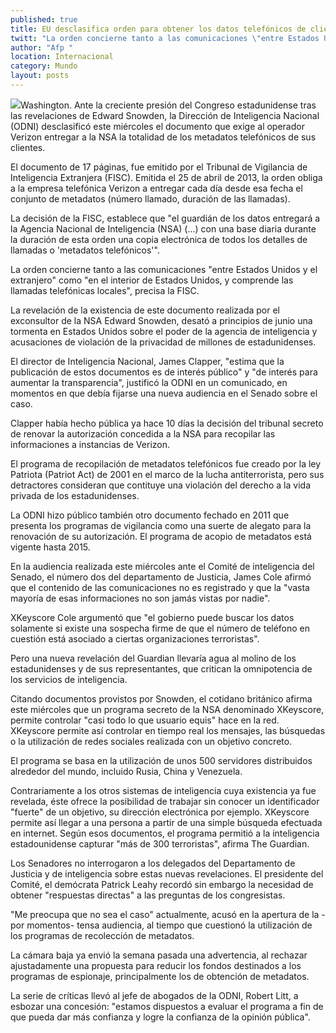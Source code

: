 ```yaml
---
published: true
title: EU desclasifica orden para obtener los datos telefónicos de clientes
twitt: "La orden concierne tanto a las comunicaciones \"entre Estados Unidos y el extranjero\" como \"en el interior de Estados Unidos, y comprende las llamdas telefónicas locales\", precisa el Tribunal de Vigilancia de Inteligencia Extranjera (FISC)"
author: "Afp "
location: Internacional
category: Mundo
layout: posts
---
```


![](http://i.imgur.com/Pmm5WOGm.jpg)Washington. Ante la creciente presión del Congreso estadunidense tras las revelaciones de Edward Snowden, la Dirección de Inteligencia Nacional (ODNI) desclasificó este miércoles el documento que exige al operador Verizon entregar a la NSA la totalidad de los metadatos telefónicos de sus clientes.

El documento de 17 páginas, fue emitido por el Tribunal de Vigilancia de Inteligencia Extranjera (FISC). Emitida el 25 de abril de 2013, la orden obliga a la empresa telefónica Verizon a entregar cada día desde esa fecha el conjunto de metadatos (número llamado, duración de las llamadas).

La decisión de la FISC, establece que "el guardián de los datos entregará a la Agencia Nacional de Inteligencia (NSA) (...) con una base diaria durante la duración de esta orden una copia electrónica de todos los detalles de llamadas o 'metadatos telefónicos'".

La orden concierne tanto a las comunicaciones "entre Estados Unidos y el extranjero" como "en el interior de Estados Unidos, y comprende las llamadas telefónicas locales", precisa la FISC.

La revelación de la existencia de este documento realizada por el exconsultor de la NSA Edward Snowden, desató a principios de junio una tormenta en Estados Unidos sobre el poder de la agencia de inteligencia y acusaciones de violación de la privacidad de millones de estadunidenses.

El director de Inteligencia Nacional, James Clapper, "estima que la publicación de estos documentos es de interés público" y "de interés para aumentar la transparencia", justificó la ODNI en un comunicado, en momentos en que debía fijarse una nueva audiencia en el Senado sobre el caso.

Clapper había hecho pública ya hace 10 días la decisión del tribunal secreto de renovar la autorización concedida a la NSA para recopilar las informaciones a instancias de Verizon.

El programa de recopilación de metadatos telefónicos fue creado por la ley Patriota (Patriot Act) de 2001 en el marco de la lucha antiterrorista, pero sus detractores consideran que contituye una violación del derecho a la vida privada de los estadunidenses.

La ODNI hizo público también otro documento fechado en 2011 que presenta los programas de vigilancia como una suerte de alegato para la renovación de su autorización. El programa de acopio de metadatos está vigente hasta 2015.

En la audiencia realizada este miércoles ante el Comité de inteligencia del Senado, el número dos del departamento de Justicia, James Cole afirmó que el contenido de las comunicaciones no es registrado y que la "vasta mayoría de esas informaciones no son jamás vistas por nadie".

XKeyscore Cole argumentó que "el gobierno puede buscar los datos solamente si existe una sospecha firme de que el número de teléfono en cuestión está asociado a ciertas organizaciones terroristas".

Pero una nueva revelación del Guardian llevaría agua al molino de los estadunidenses y de sus representantes, que critican la omnipotencia de los servicios de inteligencia.

Citando documentos provistos por Snowden, el cotidano británico afirma este miércoles que un programa secreto de la NSA denominado XKeyscore, permite controlar "casi todo lo que usuario equis" hace en la red. XKeyscore permite así controlar en tiempo real los mensajes, las búsquedas o la utilización de redes sociales realizada con un objetivo concreto.

El programa se basa en la utilización de unos 500 servidores distribuidos alrededor del mundo, incluido Rusia, China y Venezuela.

Contrariamente a los otros sistemas de inteligencia cuya existencia ya fue revelada, éste ofrece la posibilidad de trabajar sin conocer un identificador "fuerte" de un objetivo, su dirección electrónica por ejemplo. XKeyscore permite así llegar a una persona a partir de una simple búsqueda efectuada en internet. Según esos documentos, el programa permitió a la inteligencia estadounidense capturar "más de 300 terroristas", afirma The Guardian.

Los Senadores no interrogaron a los delegados del Departamento de Justicia y de inteligencia sobre estas nuevas revelaciones. El presidente del Comité, el demócrata Patrick Leahy recordó sin embargo la necesidad de obtener "respuestas directas" a las preguntas de los congresistas.

"Me preocupa que no sea el caso" actualmente, acusó en la apertura de la -por momentos- tensa audiencia, al tiempo que cuestionó la utilización de los programas de recolección de metadatos.

La cámara baja ya envió la semana pasada una advertencia, al rechazar ajustadamente una propuesta para reducir los fondos destinados a los programas de espionaje, principalmente los de obtención de metadatos.

La serie de críticas llevó al jefe de abogados de la ODNI, Robert Litt, a esbozar una concesión: "estamos dispuestos a evaluar el programa a fin de que pueda dar más confianza y logre la confianza de la opinión pública".
